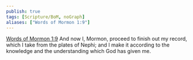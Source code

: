 ```yaml
---
publish: true
tags: [Scripture/BoM, noGraph]
aliases: ["Words of Mormon 1:9"]
---
```

[Words of Mormon 1:9](https://churchofjesuschrist.org/study/scriptures/bofm/w-of-m/1?lang=eng&id=p9#p9) And now I, Mormon, proceed to finish out my record, which I take from the plates of Nephi; and I make it according to the knowledge and the understanding which God has given me.
